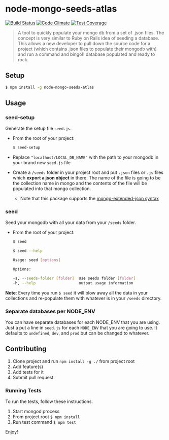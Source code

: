 # node-mongo-seeds-atlas
[![Build Status](https://travis-ci.org/toymachiner62/node-mongo-seeds-atlas.svg?branch=master)](https://travis-ci.org/toymachiner62/node-mongo-seeds-atlas)
[![Code Climate](https://codeclimate.com/github/toymachiner62/node-mongo-seeds-atlas/badges/gpa.svg)](https://codeclimate.com/github/toymachiner62/node-mongo-seeds-atlas)
[![Test Coverage](https://api.codeclimate.com/v1/badges/0c613fd309e01cd2a790/test_coverage)](https://codeclimate.com/github/toymachiner62/node-mongo-seeds-atlas/test_coverage)


> A tool to quickly populate your mongo db from a set of .json files. The concept is very similar to Ruby on Rails idea of seeding a database. This allows a new developer to pull down the source code for a project (which contains .json files to populate their mongodb with) and run a command and bingo!! database populated and ready to rock.

## Setup

```sh
$ npm install -g node-mongo-seeds-atlas
```

## Usage

### seed-setup
Generate the setup file `seed.js`.

- From the root of your project:

	```sh
	$ seed-setup
	```

- Replace `"localhost/LOCAL_DB_NAME"` with the path to your mongodb in your brand new `seed.js` file

- Create a `/seeds` folder in your project root and put `.json` files or `.js` files which **export a json object** in there.
		The name of the file is going to be the collection name in mongo and the contents
		of the file will be populated into that mongo collection.
	- Note that this package supports the [mongo-extended-json syntax](https://docs.mongodb.com/manual/reference/mongodb-extended-json/)

### seed
Seed your mongodb with all your data from your `/seeds` folder.

- From the root of your project:

	```sh
	$ seed
	``` 
	
	```sh
	$ seed --help
	
	Usage: seed [options]

  Options:

    -s, --seeds-folder [folder]  Use seeds folder [folder]
    -h, --help                   output usage information
	```

**Note**: Every time you run `$ seed` it will blow away all the data in your collections and re-populate them with whatever is in your `/seeds` directory.

### Separate databases per NODE_ENV

You can have separate databases for each NODE_ENV that you are using. Just a put a line in `seed.js` for each `NODE_ENV` that you are going to use. It defaults to `undefined`, `dev`, and `prod` but can be changed to whatever.

## Contributing

1. Clone project and run `npm install -g ./` from project root
2. Add feature(s)
3. Add tests for it
4. Submit pull request

### Running Tests

To run the tests, follow these instructions.

1. Start mongod process		
2. From project root `$ npm install`
3. Run test command `$ npm test`

Enjoy!
